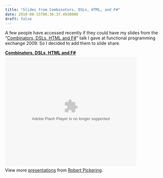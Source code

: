 ```yaml
---
title: "Slides from Combinators, DSLs, HTML, and F#"
date: 2010-08-15T06:36:37.4930000
draft: false
---
```


<p>A few people have accessed recently if they could have my slides from the “<a href="http://skillsmatter.com/podcast/open-source-dot-net/using-combinators-to-tackle-the-html-rendering-problem">Combinators, DSLs, HTML and F#</a>” talk I gave at functional programming exchange 2009. So I decided to add them to slide share.</p>  <div style="width: 425px" id="__ss_4973217"><strong style="margin: 12px 0px 4px; display: block"><a title="Combinators, DSLs, HTML and F#" href="http://www.slideshare.net/robertfpickering/combinators-dsls-html-and-f">Combinators, DSLs, HTML and F#</a></strong><object id="__sse4973217" width="425" height="355"><param name="movie" value="http://static.slidesharecdn.com/swf/ssplayer2.swf?doc=fpxcominatorsdslsandhtml2-100815082852-phpapp01&amp;stripped_title=combinators-dsls-html-and-f" /><param name="allowFullScreen" value="true" /><param name="allowScriptAccess" value="always" /><embed name="__sse4973217" src="http://static.slidesharecdn.com/swf/ssplayer2.swf?doc=fpxcominatorsdslsandhtml2-100815082852-phpapp01&amp;stripped_title=combinators-dsls-html-and-f" type="application/x-shockwave-flash" allowscriptaccess="always" allowfullscreen="true" width="425" height="355" /></object>    <div style="padding-bottom: 12px; padding-left: 0px; padding-right: 0px; padding-top: 5px">View more <a href="http://www.slideshare.net/">presentations</a> from <a href="http://www.slideshare.net/robertfpickering">Robert Pickering</a>.</div> </div>

